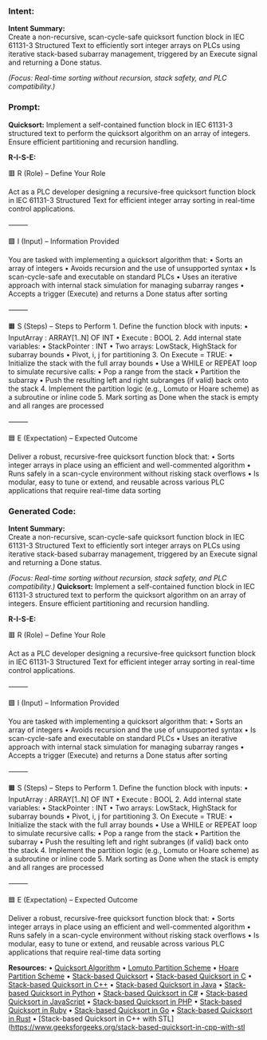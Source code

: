 ### Intent:
**Intent Summary:**  
Create a non-recursive, scan-cycle-safe quicksort function block in IEC 61131-3 Structured Text to efficiently sort integer arrays on PLCs using iterative stack-based subarray management, triggered by an Execute signal and returning a Done status.  

*(Focus: Real-time sorting without recursion, stack safety, and PLC compatibility.)*

### Prompt:
**Quicksort:**
Implement a self-contained function block in IEC 61131-3 structured text to perform the quicksort algorithm on an array of integers. Ensure efficient partitioning and recursion handling.

**R-I-S-E:**

🟥 R (Role) – Define Your Role

Act as a PLC developer designing a recursive-free quicksort function block in IEC 61131-3 Structured Text for efficient integer array sorting in real-time control applications.

⸻

🟩 I (Input) – Information Provided

You are tasked with implementing a quicksort algorithm that:
	•	Sorts an array of integers
	•	Avoids recursion and the use of unsupported syntax
	•	Is scan-cycle-safe and executable on standard PLCs
	•	Uses an iterative approach with internal stack simulation for managing subarray ranges
	•	Accepts a trigger (Execute) and returns a Done status after sorting

⸻

🟧 S (Steps) – Steps to Perform
	1.	Define the function block with inputs:
	•	InputArray : ARRAY[1..N] OF INT
	•	Execute : BOOL
	2.	Add internal state variables:
	•	StackPointer : INT
	•	Two arrays: LowStack, HighStack for subarray bounds
	•	Pivot, i, j for partitioning
	3.	On Execute = TRUE:
	•	Initialize the stack with the full array bounds
	•	Use a WHILE or REPEAT loop to simulate recursive calls:
	•	Pop a range from the stack
	•	Partition the subarray
	•	Push the resulting left and right subranges (if valid) back onto the stack
	4.	Implement the partition logic (e.g., Lomuto or Hoare scheme) as a subroutine or inline code
	5.	Mark sorting as Done when the stack is empty and all ranges are processed

⸻

🟦 E (Expectation) – Expected Outcome

Deliver a robust, recursive-free quicksort function block that:
	•	Sorts integer arrays in place using an efficient and well-commented algorithm
	•	Runs safely in a scan-cycle environment without risking stack overflows
	•	Is modular, easy to tune or extend, and reusable across various PLC applications that require real-time data sorting

### Generated Code:
**Intent Summary:**  
Create a non-recursive, scan-cycle-safe quicksort function block in IEC 61131-3 Structured Text to efficiently sort integer arrays on PLCs using iterative stack-based subarray management, triggered by an Execute signal and returning a Done status.  

*(Focus: Real-time sorting without recursion, stack safety, and PLC compatibility.)*
**Quicksort:**
Implement a self-contained function block in IEC 61131-3 structured text to perform the quicksort algorithm on an array of integers. Ensure efficient partitioning and recursion handling.

**R-I-S-E:**

🟥 R (Role) – Define Your Role

Act as a PLC developer designing a recursive-free quicksort function block in IEC 61131-3 Structured Text for efficient integer array sorting in real-time control applications.

⸻

🟩 I (Input) – Information Provided

You are tasked with implementing a quicksort algorithm that:
	•	Sorts an array of integers
	•	Avoids recursion and the use of unsupported syntax
	•	Is scan-cycle-safe and executable on standard PLCs
	•	Uses an iterative approach with internal stack simulation for managing subarray ranges
	•	Accepts a trigger (Execute) and returns a Done status after sorting

⸻

🟧 S (Steps) – Steps to Perform
	1.	Define the function block with inputs:
	•	InputArray : ARRAY[1..N] OF INT
	•	Execute : BOOL
	2.	Add internal state variables:
	•	StackPointer : INT
	•	Two arrays: LowStack, HighStack for subarray bounds
	•	Pivot, i, j for partitioning
	3.	On Execute = TRUE:
	•	Initialize the stack with the full array bounds
	•	Use a WHILE or REPEAT loop to simulate recursive calls:
	•	Pop a range from the stack
	•	Partition the subarray
	•	Push the resulting left and right subranges (if valid) back onto the stack
	4.	Implement the partition logic (e.g., Lomuto or Hoare scheme) as a subroutine or inline code
	5.	Mark sorting as Done when the stack is empty and all ranges are processed

⸻

🟦 E (Expectation) – Expected Outcome

Deliver a robust, recursive-free quicksort function block that:
	•	Sorts integer arrays in place using an efficient and well-commented algorithm
	•	Runs safely in a scan-cycle environment without risking stack overflows
	•	Is modular, easy to tune or extend, and reusable across various PLC applications that require real-time data sorting

**Resources:**
	•	[Quicksort Algorithm](https://en.wikipedia.org/wiki/Quicksort)
	•	[Lomuto Partition Scheme](https://en.wikipedia.org/wiki/Quicksort#Lomuto_partition_scheme)
	•	[Hoare Partition Scheme](https://en.wikipedia.org/wiki/Quicksort#Hoare_partition_scheme)
	•	[Stack-based Quicksort](https://www.geeksforgeeks.org/stack-based-quicksort/)
	•	[Stack-based Quicksort in C](https://www.geeksforgeeks.org/stack-based-quicksort-in-c/)
	•	[Stack-based Quicksort in C++](https://www.geeksforgeeks.org/stack-based-quicksort-in-cpp/)
	•	[Stack-based Quicksort in Java](https://www.geeksforgeeks.org/stack-based-quicksort-in-java/)
	•	[Stack-based Quicksort in Python](https://www.geeksforgeeks.org/stack-based-quicksort-in-python/)
	•	[Stack-based Quicksort in C#](https://www.geeksforgeeks.org/stack-based-quicksort-in-csharp/)
	•	[Stack-based Quicksort in JavaScript](https://www.geeksforgeeks.org/stack-based-quicksort-in-javascript/)
	•	[Stack-based Quicksort in PHP](https://www.geeksforgeeks.org/stack-based-quicksort-in-php/)
	•	[Stack-based Quicksort in Ruby](https://www.geeksforgeeks.org/stack-based-quicksort-in-ruby/)
	•	[Stack-based Quicksort in Go](https://www.geeksforgeeks.org/stack-based-quicksort-in-go/)
	•	[Stack-based Quicksort in Rust](https://www.geeksforgeeks.org/stack-based-quicksort-in-rust/)
	•	[Stack-based Quicksort in C++ with STL](https://www.geeksforgeeks.org/stack-based-quicksort-in-cpp-with-stl
